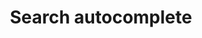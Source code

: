 ---
# This file is a template to document a new component within the GOV.UK Publishing Design Guide website.
layout: component-documentation
sectionKey: Components
eleventyNavigation:
  parent: Components

# Step 1: Duplicate and rename this file to the proposed component you want to include in the Publishing Design Guide website.
# When duplicating and renaming this file use lowercase and replace any spaces with a dash (ie. -)

# Step 2: Set "eleventyExcludeFromCollections" to "false". This will ensure that the code snippet is commented out and this page will be display withinin the Publishing Design Guide.
eleventyExcludeFromCollections: false

# Step 3: Input data points according to fields below to the best of your ability. Any fields without any data points will not be displayed on the website.

# Name of the component
# This is the name of the component (ex. Attachment). It is required to display the title on the page, in the meta data, and in the left-hand navigation menu of the components page.
title: Search autocomplete

# Description of the component
# This briefly describes what the component is. It is required to display the description on the page, and in the <head> meta description.
description: Suggesting search queries in a dropdown as users type in the search bar of GOV.UK

# Embedding the figma file of the component
# This will display a Figma embed on the page.
# To add a Figma embed, copy only the URL within the embed snippet.
figmaLink: #Delete this comment before entering the Figma embed URL of the Figma representaiton of this component.

# When to use this component
# Briefly describe the situation(s) when to use this component.
# You MUST wrap this in single quotation marks (ie. ' '), since markdown can be used to enter this information. To create a heading, use three hashes (ie. ###).
whenToUse:
  'Use search autocomplete when you are dealing with dynamic data and want to reduce typing effort for users and help them formulate search queries by filling in the blanks (think of Google search).'

# When not to use this component
# Briefly describe the situation(s) when not to use this component.
# You MUST wrap this in single quotation marks (ie. ' '), since markdown can be used to enter this information. To create a heading, use three hashes (ie. ###).
whenNotToUse:
  '– Do not use search autocomplete when you are dealing with a limited database and users can easily find what they need with a simple search.  


  – Do not use search autocomplete unless the model is properly trained and you have validated it provides relevant and factually correct suggestions.'

# How the component works
# Briefly descibe how this component works. For instance, listing out what happens when an end-user interacts with this component.
# You MUST wrap this in single quotation marks (ie. ' '), since markdown can be used to enter this information. To create a heading, use three hashes (ie. ###).
howItWorks:
  'The data model behind the autocomplete feature is powered by Google Vertex AI Search, the search product that the Search team launched on GOV.UK in February 2024. This model is trained on anonymised user search queries (from people who have consented to analytics tracking), which Google processes and refines to provide relevant autocomplete suggestions.  
  
  
  The autocomplete suggestions appear underneath the search box after 3 characters have been typed – as suggestions are more relevant after this threshold. The suggested keywords to formulate the new query are highlighted in bold (as it is a standard pattern), and we limit the suggestions to 5 in order to reduce cognitive load and prevent unnecessary scrolling. Selecting a suggestion from the dropdown will update the search query in the search bar and take the user to the search results page – showing results relevant to the selected query.


  ### Useful reads

  – [Launch blog post](https://design-system.service.gov.uk/)

  – [Github page](https://govuk-finder-frontend.herokuapp.com/component-guide/search_with_autocomplete)'
  

# Variations for this component
# List out any variations that exist for this component by providing (1) the name of said variation and (2) a brief description of that variation.
variations:
  # To add additional variations duplicate the the fields below (adhering to the formating) but increase the count by one integer.
  0:
    title: Differences with how search autocomplete is used on the Design System website
    description:
      'The [Design System website](https://design-system.service.gov.uk/) uses search autocomplete in a slightly different way – known internally as the [accessible autocomplete](https://github.com/alphagov/accessible-autocomplete).
      

      **Typing and suggestions behaviour**


      On the GOV.UK search autocomplete, a maximum of 5 search query suggestions appear in a dropdown after typing 3 characters. The suggestions show keywords to add to what the user has typed in the search bar. The dropdown pushes the content down to avoid any overlays – which are a problem for screen readers.
      

      On the other hand, on the Design system page autocomplete you get an unlimited amount of results in a dropdown as soon as you type, and the dropdown overlays the content and includes interal scrolling. The search results (which are NOT search query suggestions) match the keywords typed and are populated from a static data list. For example if I type ‘ra‘, I get the result ‘radio buttons‘.


      **Styling**


      – The hover state of the GOV.UK search autocomplete uses a light grey background and underline the text – while the hover state used in the design systems uses a blue background and white text. The reason why the Search team made this change is because on GOV.UK sometimes the search autocomplete dropdown sits on top of a blue background (for example on the homepage), which merges with the blue colour on hover and makes the autocomplete suggestions hard to read. For this reason we changed it to a light grey background with text underline, which passed the DAC usability audit.


      – The horizontal grey lines that separate the suggestions in the dropdown have a 15px padding left and right on GOV.UK – while the lines go edge to edge in the Design System search. The extra space added in the GOV.UK variation allows the list of suggestions breathe more, which contributes to having better visual harmony and a feeling of clean design.


      Our suggestion would be to update the Design System hover state and line separators to the how they work on GOV.UK – so they are more consistent.

      
      **Accessibility**


      The Design system team recently iterated the way the present search suggestions (Dec 2024) to make it more accessible for users who use accessibility functionalities that enlarge the content on the screen to make it easier to see and read. [Read more about how this](https://github.com/alphagov/govuk-design-system/pull/4220).


      The search autocomplete used on GOV.UK should follow the same approach to improve accessibility and bring consistency.'



# Evidence and insights for this component
# List out all past documentation/supporting material with regards to or realted to this component. It can include (1) past design documentation, (2) research findings, and (3) presentations.
insights:
  # To add additional insights duplicate the the fields below (adhering to the formating) but increase the count by one integer.
  0:
    # A description is REQUIRED in order for this information to render on the page.
    date: June 2024 
    description:
      Pop up research analysis on autocomplete (and filters) – Search team
    title: GOV.UK Search Autocomplete + filters pop up research findings
    link: https://docs.google.com/presentation/d/1Xkhc5ohCzFBwoFcby1CGfX_FwLRrYjIEf9VdgGVbdtE/edit?pli=1#slide=id.g10d42026b8_2_0
    documentFormat: Google Slides
  1:
    # A description is REQUIRED in order for this information to render on the page.
    date: June 2024 
    description:
      Search team desk research analysis on how search is used on GOV.UK (before autocomplete was implemented) – Search team
    title: Site search desk research and analytics findings
    link: https://docs.google.com/presentation/d/1IoupQiEuCLMc-AOEUntGeKwQPIG-cWmnleuHOgujOuI/edit?pli=1#slide=id.g10d42026b8_2_0
    documentFormat: Google Slides
  2:
    # A description is REQUIRED in order for this information to render on the page.
    date: July 2024
    description:
      Design System DAC audit reporting issues with search autocomplete dropdown – Design System team
    title: Autocomplete - Lack of visual cue for results
    link: https://github.com/alphagov/govuk-design-system/issues/4015
    documentFormat: Github


# Accessibilty criteria for this component
# List out the accessibility for this component.
# You MUST wrap this in single quotation marks (ie. ' '), since markdown can be used to enter this information. To create a heading, use three hashes (ie. ###).
accessibilty:
  '[Read accessibility criteria on Github](https://govuk-finder-frontend.herokuapp.com/component-guide/search_with_autocomplete#accessibility-acceptance-criteria)'

# Other design systems
# List out all the other design systems that have documented this exact same component. This includes the GOV.UK Design System, along with other UK government departments.
designSystems:
  # To add additional design systems duplicate the the fields below (adhering to the formating) but increase the count by one integer.
  0:
    # Both title and link are REQUIRED in order to display this information on the page.
    title: #Delete this comment before entering the name of the Publishing Design Guide.
    link: #Delete this comment before entering the URL of the corresponding Publishing Design Guide.

# Existing issues with this component
# List of all the issues that are associated with this component, (1) containing the title used to describe the issue on GitHub, and (2) the link to the GitHub issue itself.
issues:
  # To add additional issues duplicate the the fields below (adhering to the formating) but increase the count by one integer.
  0:
    # Both title and link are REQUIRED in order to display this information on the page.
    title: #Delete this comment before entering the title of the GitHub issue.
    link: #Delete this comment before entering the URL of the corresponding GitHub issue.
---